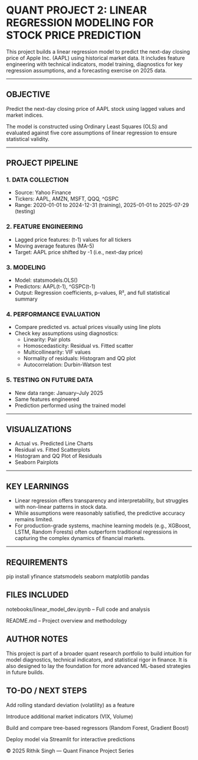 # QUANT PROJECT 2: LINEAR REGRESSION MODELING FOR STOCK PRICE PREDICTION

This project builds a linear regression model to predict the next-day closing price of Apple Inc. (AAPL) using historical market data. It includes feature engineering with technical indicators, model training, diagnostics for key regression assumptions, and a forecasting exercise on 2025 data.

---

## OBJECTIVE

Predict the next-day closing price of AAPL stock using lagged values and market indices.

The model is constructed using Ordinary Least Squares (OLS) and evaluated against five core assumptions of linear regression to ensure statistical validity.

---

## PROJECT PIPELINE

### 1. DATA COLLECTION
- Source: Yahoo Finance
- Tickers: AAPL, AMZN, MSFT, QQQ, ^GSPC
- Range: 2020-01-01 to 2024-12-31 (training), 2025-01-01 to 2025-07-29 (testing)

### 2. FEATURE ENGINEERING
- Lagged price features: (t-1) values for all tickers
- Moving average features (MA-5)
- Target: AAPL price shifted by -1 (i.e., next-day price)

### 3. MODELING
- Model: statsmodels.OLS()
- Predictors: AAPL(t-1), ^GSPC(t-1)
- Output: Regression coefficients, p-values, R², and full statistical summary

### 4. PERFORMANCE EVALUATION
- Compare predicted vs. actual prices visually using line plots
- Check key assumptions using diagnostics:
  - Linearity: Pair plots
  - Homoscedasticity: Residual vs. Fitted scatter
  - Multicollinearity: VIF values
  - Normality of residuals: Histogram and QQ plot
  - Autocorrelation: Durbin-Watson test

### 5. TESTING ON FUTURE DATA
- New data range: January–July 2025
- Same features engineered
- Prediction performed using the trained model

---

## VISUALIZATIONS

- Actual vs. Predicted Line Charts
- Residual vs. Fitted Scatterplots
- Histogram and QQ Plot of Residuals
- Seaborn Pairplots

---

## KEY LEARNINGS

- Linear regression offers transparency and interpretability, but struggles with non-linear patterns in stock data.
- While assumptions were reasonably satisfied, the predictive accuracy remains limited.
- For production-grade systems, machine learning models (e.g., XGBoost, LSTM, Random Forests) often outperform traditional regressions in capturing the complex dynamics of financial markets.

---

## REQUIREMENTS


pip install yfinance statsmodels seaborn matplotlib pandas

## FILES INCLUDED
notebooks/linear_model_dev.ipynb – Full code and analysis

README.md – Project overview and methodology

## AUTHOR NOTES
This project is part of a broader quant research portfolio to build intuition for model diagnostics, technical indicators, and statistical rigor in finance. It is also designed to lay the foundation for more advanced ML-based strategies in future builds.

## TO-DO / NEXT STEPS
Add rolling standard deviation (volatility) as a feature

Introduce additional market indicators (VIX, Volume)

Build and compare tree-based regressors (Random Forest, Gradient Boost)

Deploy model via Streamlit for interactive predictions

© 2025 Rithik Singh — Quant Finance Project Series

